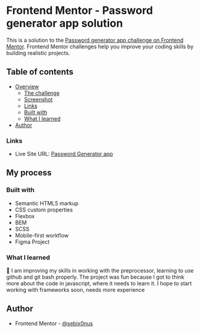 # Frontend Mentor - Password generator app solution

This is a solution to the [Password generator app challenge on Frontend Mentor](https://www.frontendmentor.io/challenges/password-generator-app-Mr8CLycqjh). Frontend Mentor challenges help you improve your coding skills by building realistic projects. 

## Table of contents

- [Overview](#overview)
  - [The challenge](#the-challenge)
  - [Screenshot](#screenshot)
  - [Links](#links)
  - [Built with](#built-with)
  - [What I learned](#what-i-learned)
- [Author](#author)

### Links

- Live Site URL: [Password Generator app](https://dominiak92.github.io/password-generator-app/)

## My process

### Built with

- Semantic HTML5 markup
- CSS custom properties
- Flexbox
- BEM
- SCSS
- Mobile-first workflow
- Figma Project

### What I learned

👋 I am improving my skills in working with the preprocessor, learning to use github and git bash properly. The project was fun because I got to think more about the code in javascript, where it needs to learn it. I hope to start working with frameworks soon, needs more experience

## Author

- Frontend Mentor - [@sebix0nus](https://www.frontendmentor.io/profile/sebix0nus)